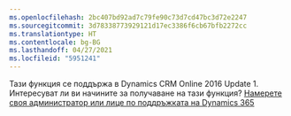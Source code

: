 ```yaml
---
ms.openlocfilehash: 2bc407bd92ad7c79fe90c73d7cd47bc3d72e2247
ms.sourcegitcommit: 3d78338773929121d17ec3386f6cb67bfb2272cc
ms.translationtype: HT
ms.contentlocale: bg-BG
ms.lasthandoff: 04/27/2021
ms.locfileid: "5951241"
---
```

Тази функция се поддържа в Dynamics CRM Online 2016 Update 1. Интересуват ли ви начините за получаване на тази функция? [Намерете своя администратор или лице по поддръжката на Dynamics 365](/dynamics365/customerengagement/on-premises/basics/find-administrator-support)